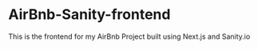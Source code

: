 # AirBnb-Sanity-frontend
This is the frontend for my AirBnb Project built using Next.js and Sanity.io
